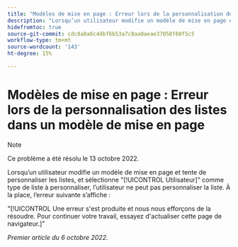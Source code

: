 ```yaml
---
title: "Modèles de mise en page : Erreur lors de la personnalisation des listes dans un modèle de mise en page"
description: "Lorsqu’un utilisateur modifie un modèle de mise en page et tente de personnaliser les listes, puis sélectionne Utilisateur comme type de liste à personnaliser, il ne peut pas personnaliser la liste. Au lieu de cela, ils voient l’erreur Une erreur s’est produite et nous travaillons à résoudre le problème. Pour continuer votre travail, essayez d’actualiser cette page de navigateur."
hidefromtoc: true
source-git-commit: cdc8a8a6c4dbf6b53a7c8aa0aeae37058f60f5c5
workflow-type: tm+mt
source-wordcount: '143'
ht-degree: 15%

---
```



# Modèles de mise en page : Erreur lors de la personnalisation des listes dans un modèle de mise en page

>[!NOTE]
>
>Ce problème a été résolu le 13 octobre 2022.

Lorsqu’un utilisateur modifie un modèle de mise en page et tente de personnaliser les listes, et sélectionne &quot;[!UICONTROL Utilisateur]&quot; comme type de liste à personnaliser, l’utilisateur ne peut pas personnaliser la liste. À la place, l’erreur suivante s’affiche :

&quot;[!UICONTROL Une erreur s&#39;est produite et nous nous efforçons de la résoudre. Pour continuer votre travail, essayez d&#39;actualiser cette page de navigateur.]&quot;

_Premier article du 6 octobre 2022._

